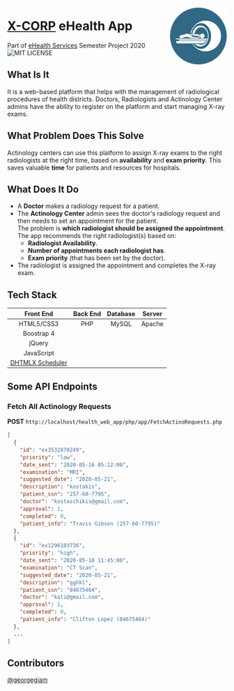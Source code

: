 <img align="right" src="img/logo.webp"></div>

<h1 align="left"><a href="https://www.x-corp.systems">X-CORP</a> eHealth App</h1>

Part of [eHealth Services](https://www.ds.unipi.gr/en/courses/e-health-services-2/) Semester Project 2020  
![MIT LICENSE](https://img.shields.io/github/license/KostasXikis/x-corp-app?style=flat-square)

## What Is It

It is a web-based platform that helps with the management of radiological procedures of health districts.
Doctors, Radiologists and Actinology Center admins have the ability to register on the platform and start managing X-ray exams.

## What Problem Does This Solve

Actinology centers can use this platform to assign X-ray exams to the right radiologists at the right time, based on **availability** and **exam priority**. This saves valuable **time** for patients and resources for hospitals.

## What Does It Do

* A **Doctor** makes a radiology request for a patient.  
* The **Actinology Center** admin sees the doctor's radiology request and then needs to set an appointment for the patient.  
The problem is **which radiologist should be assigned the appointment**.  
The app recommends the right radiologist(s) based on:  
  * **Radiologist Availability**.
  * **Number of appointments each radiologist has**.
  * **Exam priority** (that has been set by the doctor).  
* The radiologist is assigned the appointment and completes the X-ray exam.  

## Tech Stack

Front End | Back End | Database | Server
:------------: | :-------------: | :-------------: | :-------------: |
HTML5/CSS3 | PHP | MySQL | Apache
Boostrap 4 |     |       |
jQuery     |     |       |
JavaScript |     |       |
[DHTMLX Scheduler](https://dhtmlx.com/docs/products/dhtmlxScheduler/) | | |

## Some API Endpoints

### Fetch All Actinology Requests

**POST** `http://localhost/health_web_app/php/app/FetchActinoRequests.php`

```json
[
  {
    "id": "ex3532870249",
    "priority": "low",
    "date_sent": "2020-05-16 05:12:00",
    "examination": "MRI",
    "suggested_date": "2020-05-21",
    "description": "kostakis",
    "patient_ssn": "257-60-7795",
    "doctor": "kostaschikis@gmail.com",
    "approval": 1,
    "completed": 0,
    "patient_info": "Travis Gibson (257-60-7795)"
  },
  {
    "id": "ex1296103736",
    "priority": "high",
    "date_sent": "2020-05-18 11:45:00",
    "examination": "CT Scan",
    "suggested_date": "2020-05-21",
    "description": "gghkl",
    "patient_ssn": "84675464",
    "doctor": "kati@gmail.com",
    "approval": 1,
    "completed": 0,
    "patient_info": "Clifton Lopez (84675464)"
  },
  ...
]
```

## Contributors

[@georgegiam](https://github.com/georgegiam)
